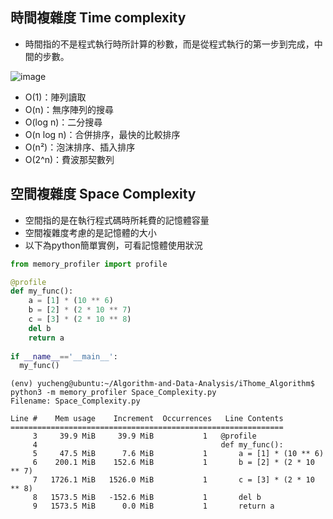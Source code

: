 ## 時間複雜度 Time complexity
* 時間指的不是程式執行時所計算的秒數，而是從程式執行的第一步到完成，中間的步數。

![image](https://user-images.githubusercontent.com/62127656/155477285-5f35ef9f-fcf5-4369-9058-1200ffe87877.png)

* O(1)：陣列讀取
* O(n)：無序陣列的搜尋
* O(log n)：二分搜尋
* O(n log n)：合併排序，最快的比較排序
* O(n²)：泡沫排序、插入排序
* O(2^n)：費波那契數列

## 空間複雜度 Space Complexity
* 空間指的是在執行程式碼時所耗費的記憶體容量
* 空間複雜度考慮的是記憶體的大小
* 以下為python簡單實例，可看記憶體使用狀況
```python
from memory_profiler import profile

@profile
def my_func():
    a = [1] * (10 ** 6)
    b = [2] * (2 * 10 ** 7)
    c = [3] * (2 * 10 ** 8)
    del b
    return a    
  
if __name__=='__main__':
  my_func()
```
```
(env) yucheng@ubuntu:~/Algorithm-and-Data-Analysis/iThome_Algorithm$ python3 -m memory_profiler Space_Complexity.py
Filename: Space_Complexity.py

Line #    Mem usage    Increment  Occurrences   Line Contents
=============================================================
     3     39.9 MiB     39.9 MiB           1   @profile
     4                                         def my_func():
     5     47.5 MiB      7.6 MiB           1       a = [1] * (10 ** 6)
     6    200.1 MiB    152.6 MiB           1       b = [2] * (2 * 10 ** 7)
     7   1726.1 MiB   1526.0 MiB           1       c = [3] * (2 * 10 ** 8)
     8   1573.5 MiB   -152.6 MiB           1       del b
     9   1573.5 MiB      0.0 MiB           1       return a    
```
